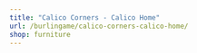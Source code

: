 ```yaml
---
title: "Calico Corners - Calico Home"
url: /burlingame/calico-corners-calico-home/
shop: furniture
---
```

